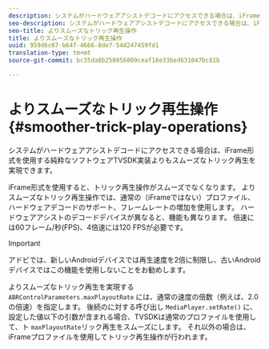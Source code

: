 ```yaml
---
description: システムがハードウェアアシストデコードにアクセスできる場合は、iFrame形式を使用する純粋なソフトウェアTVSDK実装よりもスムーズなトリック再生を実現できます。
seo-description: システムがハードウェアアシストデコードにアクセスできる場合は、iFrame形式を使用する純粋なソフトウェアTVSDK実装よりもスムーズなトリック再生を実現できます。
seo-title: よりスムーズなトリック再生操作
title: よりスムーズなトリック再生操作
uuid: 959d6c67-b64f-4666-8de7-54d247459fd1
translation-type: tm+mt
source-git-commit: bc35da8b258056809ceaf18e33bed631047bc81b

---
```



# よりスムーズなトリック再生操作 {#smoother-trick-play-operations}

システムがハードウェアアシストデコードにアクセスできる場合は、iFrame形式を使用する純粋なソフトウェアTVSDK実装よりもスムーズなトリック再生を実現できます。

<!--<a id="section_3DBFD7A3D1C7453096D3D3885E786263"></a>-->

iFrame形式を使用すると、トリック再生操作がスムーズでなくなります。 よりスムーズなトリック再生操作では、通常の（iFrameではない）プロファイル、ハードウェアデコードのサポート、フレームレートの増加を使用します。 ハードウェアアシストのデコードデバイスが異なると、機能も異なります。 倍速には60フレーム/秒(FPS)、4倍速には120 FPSが必要です。

>[!IMPORTANT]
>
>アドビでは、新しいAndroidデバイスでは再生速度を2倍に制限し、古いAndroidデバイスではこの機能を使用しないことをお勧めします。

よりスムーズなトリック再生を実現する `ABRControlParameters.maxPlayoutRate` には、通常の速度の倍数（例えば、2.0の倍速）を指定します。 後続のに対する呼び出し `MediaPlayer.setRate()` に、設定した値以下の引数が含まれる場合、TVSDKは通常のプロファイルを使用して、ト `maxPlayoutRate`リック再生をスムーズにします。 それ以外の場合は、iFrameプロファイルを使用してトリック再生操作が行われます。
